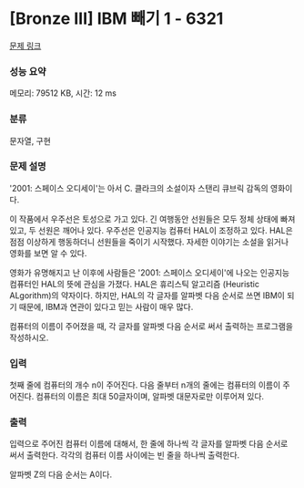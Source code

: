 # [Bronze III] IBM 빼기 1 - 6321 

[문제 링크](https://www.acmicpc.net/problem/6321) 

### 성능 요약

메모리: 79512 KB, 시간: 12 ms

### 분류

문자열, 구현

### 문제 설명

<p>'2001: 스페이스 오디세이'는 아서 C. 클라크의 소설이자 스탠리 큐브릭 감독의 영화이다.</p>

<p>이 작품에서 우주선은 토성으로 가고 있다. 긴 여행동안 선원들은 모두 정체 상태에 빠져있고, 두 선원은 깨어나 있다. 우주선은 인공지능 컴퓨터 HAL이 조정하고 있다. HAL은 점점 이상하게 행동하더니 선원들을 죽이기 시작했다. 자세한 이야기는 소설을 읽거나 영화를 보면 알 수 있다.</p>

<p>영화가 유명해지고 난 이후에 사람들은 '2001: 스페이스 오디세이'에 나오는 인공지능 컴퓨터인 HAL의 뜻에 관심을 가졌다. HAL은 휴리스틱 알고리즘 (Heuristic ALgorithm)의 약자이다. 하지만, HAL의 각 글자를 알파벳 다음 순서로 쓰면 IBM이 되기 때문에, IBM과 연관이 있다고 믿는 사람이 매우 많다.</p>

<p>컴퓨터의 이름이 주어졌을 때, 각 글자를 알파벳 다음 순서로 써서 출력하는 프로그램을 작성하시오.</p>

### 입력 

 <p>첫째 줄에 컴퓨터의 개수 n이 주어진다. 다음 줄부터 n개의 줄에는 컴퓨터의 이름이 주어진다. 컴퓨터의 이름은 최대 50글자이며, 알파벳 대문자로만 이루어져 있다.</p>

### 출력 

 <p>입력으로 주어진 컴퓨터 이름에 대해서, 한 줄에 하나씩 각 글자를 알파벳 다음 순서로 써서 출력한다. 각각의 컴퓨터 이름 사이에는 빈 줄을 하나씩 출력한다.</p>

<p>알파벳 Z의 다음 순서는 A이다.</p>


